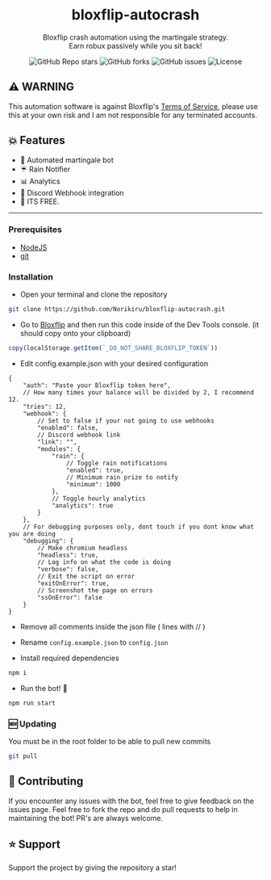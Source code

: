 <h1 align="center">bloxflip-autocrash</h1>
<p align="center">Bloxflip crash automation using the martingale strategy.<br>Earn robux passively while you sit back!</p>

<p align="center"><img alt="GitHub Repo stars" src="https://img.shields.io/github/stars/Norikiru/bloxflip-autocrash?color=yellow&style=flat-square"> <img alt="GitHub forks" src="https://img.shields.io/github/forks/Norikiru/bloxflip-autocrash?style=flat-square"> <img alt="GitHub issues" src="https://img.shields.io/github/issues/Norikiru/bloxflip-autocrash?style=flat-square"> <img alt="License" src="https://img.shields.io/badge/License-GPLv3-blue.svg?style=flat-square"></p>

## ⚠️ WARNING 
This automation software is against Bloxflip's [Terms of Service](https://bloxflip.com/terms "Terms of Service"), please use this at your own risk and I am not responsible for any terminated accounts.

## 💥 Features 
- 🤖 Automated martingale bot
- ☔ Rain Notifier
- 📊 Analytics
- 🏓 Discord Webhook integration
- 🤑 ITS FREE.

------------

### Prerequisites
- [NodeJS](https://nodejs.org/en/download/ "NodeJS v16.17.0^")
- [git](https://git-scm.com/downloads "git")

### Installation
- Open your terminal and clone the repository
```bash
git clone https://github.com/Norikiru/bloxflip-autocrash.git
```

- Go to [Bloxflip](http://bloxflip.com "Bloxflip") and then run this code inside of the Dev Tools console. (it should copy onto your clipboard)
```js
copy(localStorage.getItem(`_DO_NOT_SHARE_BLOXFLIP_TOKEN`))
```

- Edit config.example.json with your desired configuration
```jsonc
{
    "auth": "Paste your Bloxflip token here",
    // How many times your balance will be divided by 2, I recommend 12.
    "tries": 12,
    "webhook": {
        // Set to false if your not going to use webhooks
        "enabled": false,
        // Discord webhook link
        "link": "",
        "modules": {
            "rain": {
                // Toggle rain notifications
                "enabled": true,
                // Minimum rain prize to notify
                "minimum": 1000
            },
            // Toggle hourly analytics
            "analytics": true
        }
    },
    // For debugging purposes only, dont touch if you dont know what you are doing
    "debugging": {
        // Make chromium headless
        "headless": true,
        // Log info on what the code is doing
        "verbose": false,
        // Exit the script on error
        "exitOnError": true,
        // Screenshot the page on errors
        "ssOnError": false
    }
}
```

- Remove all comments inside the json file ( lines with // )

- Rename `config.example.json` to `config.json`

- Install required dependencies
```bash
npm i
```

- Run the bot! 🚀
```bash
npm run start
```

### 🆕 Updating
You must be in the root folder to be able to pull new commits
```bash
git pull
```

## 💖 Contributing
If you encounter any issues with the bot, feel free to give feedback on the issues page.
Feel free to fork the repo and do pull requests to help in maintaining the bot! PR's are always welcome.

## ⭐ Support
Support the project by giving the repository a star!
